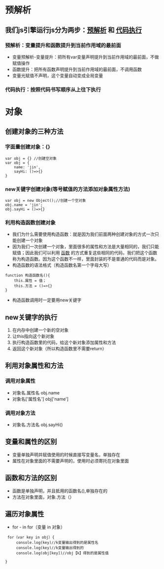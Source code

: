 # 预解析
## 我们js引擎运行js分为两步：**<u>预解析</u>** 和 <u>**代码执行**</u>
### 预解析：变量提升和函数提升到当前作用域的最前面
- 变量预解析-变量提升：把所有var变量声明提升到当前作用域的最前面，不做赋值操作
- 函数提升：把所有函数声明提升到当前作用域的最前面，不调用函数
- 变量光赋值不声明，这个变量自动变成全局变量
### 代码执行：按照代码书写顺序从上往下执行
# 对象
## 创建对象的三种方法
###  字面量创建对象：{}
```
var obj = {} //创建空对象
var obj = {
    name: 'jin',
    sayHi: ()=>{}
}
```
### new关键字创建对象(等号赋值的方法添加对象属性方法)
```
var obj = new Object();//创建一个空对象
obj.name = 'jin';
obj.sayHi = ()=>{}
```
### 利用构造函数创建对象
- 我们为什么需要使用构造函数：就是因为我们前面两种创建对象的方式一次只能创建一个对象
- 因为我们一次创建一个对象，里面很多的属性和方法是大量相同的，我们只能赋值；因此我们可以利用   <u>函数</u> 的方式重复这些相同的代码，我们把这个函数称为构造函数。因为这个函数不一样，里面封装的不是普通的代码而是对象。
- 构造函数的语法格式（构造函数名第一个字母大写）
```
function 构造函数名(){
    this.属性 = 值；
    this.方法 = ()=>{}
}
```
- 构造函数调用时一定要用new关键字
## new关键字的执行
1. 在内存中创建一个新的空对象
2. 让this指向这个新对象
3. 执行构造函数里的代码，给这个新对象添加属性和方法
4. 返回这个新对象（所以构造函数里不需要return）

## 利用对象属性和方法
### 调用对象属性
- 对象名.属性名 obj.name
- 对象名['属性名'] obj['name']
### 调用对象方法
- 对象名.方法名 obj.sayHi()
## 变量和属性的区别
- 变量单独声明并赋值使用的时候直接写变量名，单独存在
- 属性在对象里面的不需要声明的，使用时必须寄托在对象里面
## 函数和方法的区别
- 函数是单独声明，并且抵用的函数名(),单独存在的
- 方法在对象里面，对象.方法（）
## 遍历对象属性
- for - in  for（变量 in 对象）
```
 for（var key in obj）{
     console.log(key)//k变量输出得到的是属性名
     console.log(key)//k变量输出得到的    
     console.log(obj[key])//obj【k】得到的是属性值

}
```
